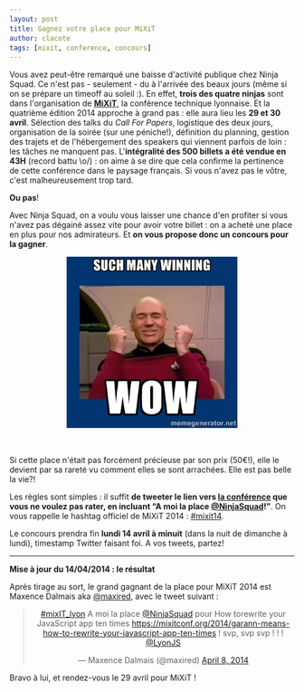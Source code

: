 ```yaml
---
layout: post
title: Gagnez votre place pour MiXiT
author: clacote
tags: [mixit, conference, concours]
---
```


Vous avez peut-être remarqué une baisse d'activité publique chez Ninja Squad. Ce n'est pas - seulement - du à l'arrivée des beaux jours (même si on se prépare un timeoff au soleil&nbsp;:).
En effet, **trois des quatre ninjas** sont dans l'organisation de **[MiXiT](https://mixitconf.org )**, la conférence technique lyonnaise.
Et la quatrième édition 2014 approche à grand pas&nbsp;: elle aura lieu les **29 et 30 avril**. Sélection des talks du _Call For Papers_, logistique des deux jours, organisation de la soirée (sur une péniche!), définition du planning, gestion des trajets et de l'hébergement des speakers qui viennent parfois de loin&nbsp;: les tâches ne manquent pas.
L'**intégralité des 500 billets a été vendue en 43H** (record battu \o/)&nbsp;: on aime à se dire que cela confirme la pertinence de cette conférence dans le paysage français.
Si vous n'avez pas le vôtre, c'est malheureusement trop tard.

**Ou pas**!

Avec Ninja Squad, on a voulu vous laisser une chance d'en profiter si vous n'avez pas dégainé assez vite pour avoir votre billet&nbsp;: on a acheté une place en plus pour nos admirateurs. Et **on vous propose donc un concours pour la gagner**.

<p style="text-align:center;">
	<img style="max-width: 60%" src="/assets/images/such-many-winning-wow.jpg" alt="Such many winning wow!" />
</p>
<br/>

Si cette place n'était pas forcément précieuse par son prix (50€!), elle le devient par sa rareté vu comment elles se sont arrachées.
Elle est pas belle la vie?!

Les règles sont simples&nbsp;: il suffit **de tweeter le lien vers [la conférence](https://mixitconf.org) que vous ne voulez pas rater, en incluant “A moi la place [@NinjaSquad](https://twitter.com/NinjaSquad)!”**.
On vous rappelle le hashtag officiel de MiXiT 2014&nbsp;: [#mixit14](https://twitter.com/search?q=%23mixit14&src=hash).

Le concours prendra fin **lundi 14 avril à minuit** (dans la nuit de dimanche à lundi), timestamp Twitter faisant foi.
A vos tweets, partez!

-------

**Mise à jour du 14/04/2014 : le résultat**

Après tirage au sort, le grand gagnant de la place pour MiXiT 2014 est Maxence Dalmais aka [@maxired](https://twitter.com/maxired), avec le tweet suivant :

<blockquote class="twitter-tweet" lang="en" style="text-align: center;"><p><a href="https://twitter.com/search?q=%23mixIT_lyon&amp;src=hash">#mixIT_lyon</a> A moi la place <a href="https://twitter.com/NinjaSquad">@NinjaSquad</a> pour How torewrite your JavaScript app ten times <a href="https://mixitconf.org/2014/garann-means-how-to-rewrite-your-javascript-app-ten-times">https://mixitconf.org/2014/garann-means-how-to-rewrite-your-javascript-app-ten-times</a> ! svp, svp svp ! ! ! <a href="https://twitter.com/LyonJS">@LyonJS</a></p>&mdash; Maxence Dalmais (@maxired) <a href="https://twitter.com/maxired/statuses/453525239914586112">April 8, 2014</a></blockquote>
<script async src="//platform.twitter.com/widgets.js" charset="utf-8"></script>

Bravo à lui, et rendez-vous le 29 avril pour MiXiT&nbsp;!

